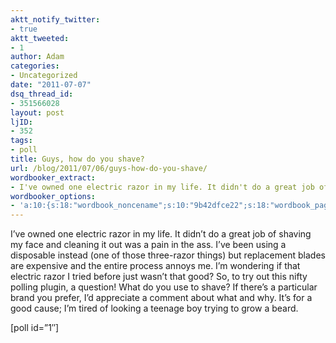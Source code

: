 ```yaml
---
aktt_notify_twitter:
- true
aktt_tweeted:
- 1
author: Adam
categories:
- Uncategorized
date: "2011-07-07"
dsq_thread_id:
- 351566028
layout: post
ljID:
- 352
tags:
- poll
title: Guys, how do you shave?
url: /blog/2011/07/06/guys-how-do-you-shave/
wordbooker_extract:
- I've owned one electric razor in my life. It didn't do a great job of shaving my face and cleaning it out was a pain in the ass. I've been using a disposable instead (one of those three-razor things) but replacement blades are expensive and the entire  ...
wordbooker_options:
- 'a:10:{s:18:"wordbook_noncename";s:10:"9b42dfce22";s:18:"wordbook_page_post";s:4:"-100";s:18:"wordbook_orandpage";s:1:"2";s:23:"wordbook_default_author";s:1:"1";s:23:"wordbook_extract_length";s:3:"256";s:19:"wordbook_actionlink";s:3:"300";s:26:"wordbooker_publish_default";s:2:"on";s:18:"wordbook_attribute";s:30:"Wrote a new post on their blog";s:29:"wordbooker_status_update_text";s:35:": New blog post :  %title% - %link%";s:17:"wordbook_new_post";s:1:"1";}'
---
```

I&#8217;ve owned one electric razor in my life. It didn&#8217;t do a great job of shaving my face and cleaning it out was a pain in the ass. I&#8217;ve been using a disposable instead (one of those three-razor things) but replacement blades are expensive and the entire process annoys me. I&#8217;m wondering if that electric razor I tried before just wasn&#8217;t that good? So, to try out this nifty polling plugin, a question! What do you use to shave? If there&#8217;s a particular brand you prefer, I&#8217;d appreciate a comment about what and why. It&#8217;s for a good cause; I&#8217;m tired of looking a teenage boy trying to grow a beard.

[poll id=&#8221;1&#8243;]
